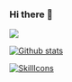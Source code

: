 ### Hi there 👋

![](https://hit.yhype.me/github/profile?user_id=343107)

[![Github stats](https://github-readme-stats.vercel.app/api?username=cchitsiang)](https://github.com/anuraghazra/github-readme-stats)


<!--![Top Languages](https://github-readme-stats.vercel.app/api/top-langs/?username=cchitsiang)-->
[![SkillIcons](https://skillicons.dev/icons?i=js,ts,dotnet,react,nodejs,nestjs,mongodb,prisma,docker)](https://skillicons.dev)

<!--
**cchitsiang/cchitsiang** is a ✨ _special_ ✨ repository because its `README.md` (this file) appears on your GitHub profile.

Here are some ideas to get you started:

- 🔭 I’m currently working on ...
- 🌱 I’m currently learning ...
- 👯 I’m looking to collaborate on ...
- 🤔 I’m looking for help with ...
- 💬 Ask me about ...
- 📫 How to reach me: ...
- 😄 Pronouns: ...
- ⚡ Fun fact: ...
-->
